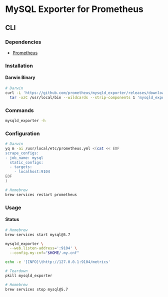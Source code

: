 # MySQL Exporter for Prometheus

## CLI

### Dependencies

- [Prometheus](/prometheus.md)

### Installation

#### Darwin Binary

```sh
# Darwin
curl -L 'https://github.com/prometheus/mysqld_exporter/releases/download/v0.12.1/mysqld_exporter-0.12.1.darwin-amd64.tar.gz' | \
  tar -xzC /usr/local/bin --wildcards --strip-components 1 'mysqld_exporter*/mysqld_exporter'
```

### Commands

```sh
mysqld_exporter -h
```

### Configuration

```sh
# Darwin
yq m -ai /usr/local/etc/prometheus.yml <(cat << EOF
scrape_configs:
- job_name: mysql
  static_configs:
  - targets:
    - localhost:9104
EOF
)
```

```sh
# Homebrew
brew services restart prometheus
```

### Usage

#### Status

```sh
# Homebrew
brew services start mysql@5.7

mysqld_exporter \
  --web.listen-address=':9104' \
  --config.my-cnf="$HOME/.my.cnf"

echo -e '[INFO]\thttp://127.0.0.1:9104/metrics'

# Teardown
pkill mysqld_exporter

# Homebrew
brew services stop mysql@5.7
```
